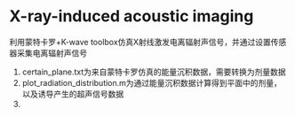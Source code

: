 # X-ray-induced acoustic imaging
利用蒙特卡罗+K-wave toolbox仿真X射线激发电离辐射声信号，并通过设置传感器采集电离辐射声信号
1. certain_plane.txt为来自蒙特卡罗仿真的能量沉积数据，需要转换为剂量数据
2. plot_radiation_distribution.m为通过能量沉积数据计算得到平面中的剂量，以及诱导产生的超声信号数据
3. 
